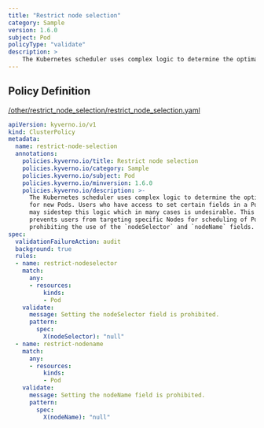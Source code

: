 ```yaml
---
title: "Restrict node selection"
category: Sample
version: 1.6.0
subject: Pod
policyType: "validate"
description: >
    The Kubernetes scheduler uses complex logic to determine the optimal placement for new Pods. Users who have access to set certain fields in a Pod spec may sidestep this logic which in many cases is undesirable. This policy prevents users from targeting specific Nodes for scheduling of Pods by prohibiting the use of the `nodeSelector` and `nodeName` fields.
---
```


## Policy Definition
<a href="https://github.com/kyverno/policies/raw/main//other/restrict_node_selection/restrict_node_selection.yaml" target="-blank">/other/restrict_node_selection/restrict_node_selection.yaml</a>

```yaml
apiVersion: kyverno.io/v1
kind: ClusterPolicy
metadata:
  name: restrict-node-selection
  annotations:
    policies.kyverno.io/title: Restrict node selection
    policies.kyverno.io/category: Sample
    policies.kyverno.io/subject: Pod
    policies.kyverno.io/minversion: 1.6.0
    policies.kyverno.io/description: >-
      The Kubernetes scheduler uses complex logic to determine the optimal placement
      for new Pods. Users who have access to set certain fields in a Pod spec
      may sidestep this logic which in many cases is undesirable. This policy
      prevents users from targeting specific Nodes for scheduling of Pods by
      prohibiting the use of the `nodeSelector` and `nodeName` fields.
spec:
  validationFailureAction: audit
  background: true
  rules:
  - name: restrict-nodeselector
    match:
      any:
      - resources:
          kinds:
          - Pod
    validate:
      message: Setting the nodeSelector field is prohibited.
      pattern:
        spec:
          X(nodeSelector): "null"
  - name: restrict-nodename
    match:
      any:
      - resources:
          kinds:
          - Pod
    validate:
      message: Setting the nodeName field is prohibited.
      pattern:
        spec:
          X(nodeName): "null"
```
